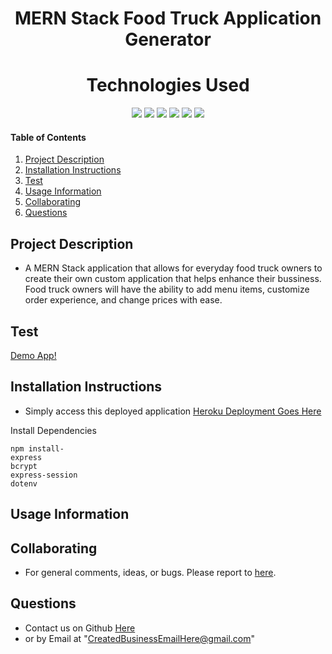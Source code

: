 <h1 align="center">MERN Stack Food Truck Application Generator</h1>

<h1 align="center">Technologies Used</h1>
<p align="center">
    <img src="https://img.shields.io/badge/MongoDB-ogreen" />
    <img src="https://img.shields.io/badge/Express.js-orange" />
    <img src="https://img.shields.io/badge/React.js-blue"  />
    <img src="https://img.shields.io/badge/Node.js-lightgreen" />
    <img src="https://img.shields.io/badge/dotenv-green" />
    <img src="https://img.shields.io/badge/Heroku-purple" />
</p>

#### Table of Contents

1. [Project Description](#project-description)
2. [Installation Instructions](#installation-instructions)
3. [Test](#Test)
4. [Usage Information](#usage-information)
5. [Collaborating](#collaborating)
6. [Questions](#questions)

## Project Description

- A MERN Stack application that allows for everyday food truck owners to create their own custom application that helps enhance their bussiness. Food truck owners will have the ability to add menu items, customize order experience, and change prices with ease.

## Test

[Demo App!](https://food-truck-fix.herokuapp.com/)

## Installation Instructions

- Simply access this deployed application [Heroku Deployment Goes Here]()

Install Dependencies

```terminal
npm install-
express
bcrypt
express-session
dotenv
```

## Usage Information

## Collaborating

- For general comments, ideas, or bugs. Please report to [here](https://github.com/Djay8400/food-truck-app-creator/issues).

## Questions

- Contact us on Github [Here](https://github.com/samadams412)
- or by Email at "CreatedBusinessEmailHere@gmail.com"

